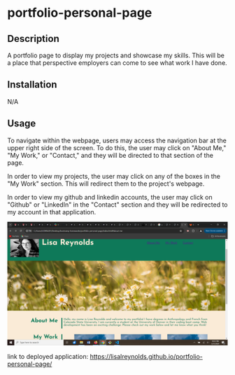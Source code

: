 # portfolio-personal-page

## Description

A portfolio page to display my projects and showcase my skills. This will be a place that perspective employers can come to see what work I have done.

## Installation

N/A

## Usage

To navigate within the webpage, users may access the navigation bar at the upper right side of the screen. To do this, the user may click on "About Me," "My Work," or "Contact," and they will be directed to that section of the page.

In order to view my projects, the user may click on any of the boxes in the "My Work" section. This will redirect them to the project's webpage.

In order to view my github and linkedin accounts, the user may click on "Github" or "LinkedIn" in the "Contact" section and they will be redirected to my account in that application.

![alt text](<./Img/Screenshot%20(6).png>)

link to deployed application: https://lisalreynolds.github.io/portfolio-personal-page/
